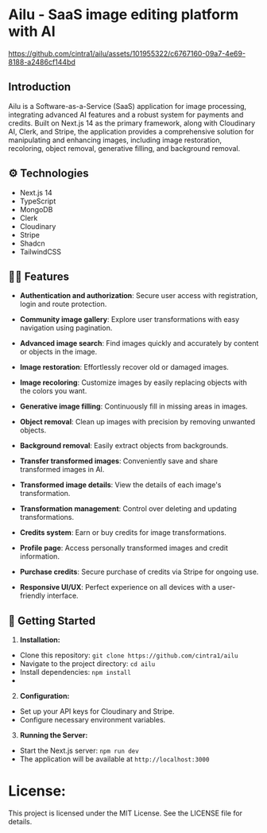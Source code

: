# Ailu - SaaS image editing platform with AI

https://github.com/cintra1/ailu/assets/101955322/c6767160-09a7-4e69-8188-a2486cf144bd

## Introduction

Ailu is a Software-as-a-Service (SaaS) application for image processing, integrating advanced AI features and a robust system for payments and credits. Built on Next.js 14 as the primary framework, along with Cloudinary AI, Clerk, and Stripe, the application provides a comprehensive solution for manipulating and enhancing images, including image restoration, recoloring, object removal, generative filling, and background removal.

## ⚙️ Technologies

- Next.js 14
- TypeScript
- MongoDB
- Clerk
- Cloudinary
- Stripe
- Shadcn
- TailwindCSS

## 🧑‍💻 Features

- **Authentication and authorization**: Secure user access with registration, login and route protection.

- **Community image gallery**: Explore user transformations with easy navigation using pagination.

- **Advanced image search**: Find images quickly and accurately by content or objects in the image.

- **Image restoration**: Effortlessly recover old or damaged images.

- **Image recoloring**: Customize images by easily replacing objects with the colors you want.

- **Generative image filling**: Continuously fill in missing areas in images.

- **Object removal**: Clean up images with precision by removing unwanted objects.

- **Background removal**: Easily extract objects from backgrounds.

- **Transfer transformed images**: Conveniently save and share transformed images in AI.

- **Transformed image details**: View the details of each image's transformation.

- **Transformation management**: Control over deleting and updating transformations.

- **Credits system**: Earn or buy credits for image transformations.

- **Profile page**: Access personally transformed images and credit information.

- **Purchase credits**: Secure purchase of credits via Stripe for ongoing use.

- **Responsive UI/UX**: Perfect experience on all devices with a user-friendly interface.

## 🤸 Getting Started

1. **Installation:**

  - Clone this repository: `git clone https://github.com/cintra1/ailu`
  - Navigate to the project directory: `cd ailu`
  - Install dependencies: `npm install`
  - 
2. **Configuration:**

  - Set up your API keys for Cloudinary and Stripe.
  - Configure necessary environment variables.
    
3. **Running the Server:**

  - Start the Next.js server: `npm run dev`
  - The application will be available at `http://localhost:3000`

# License:
This project is licensed under the MIT License. See the LICENSE file for details.
